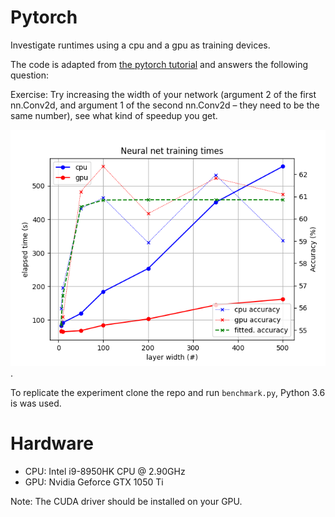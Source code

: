 # Pytorch
Investigate runtimes using a cpu and a gpu as training devices.

The code is adapted from [the pytorch tutorial](https://pytorch.org/tutorials/beginner/blitz/cifar10_tutorial.html) and answers the following question:

Exercise: Try increasing the width of your network (argument 2 of the first nn.Conv2d, and argument 1 of the second nn.Conv2d – they need to be the same number), see what kind of speedup you get.

![Training times for both devices and the model's accuracy for increasing neural net widths](./figure1.png).

To replicate the experiment clone the repo and run `benchmark.py`, Python 3.6 is was used.

# Hardware
  - CPU: Intel i9-8950HK CPU @ 2.90GHz
  - GPU: Nvidia Geforce GTX 1050 Ti

Note: The CUDA driver should be installed on your GPU. 
